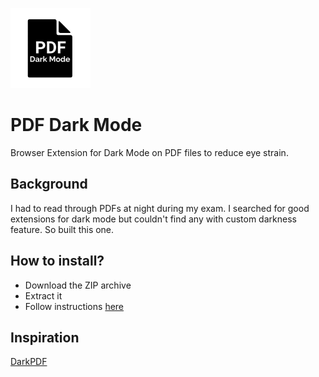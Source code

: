 ![PDF Dark Mode Logo](/images/PDM%20128x128.png)
# PDF Dark Mode

Browser Extension for Dark Mode on PDF files to reduce eye strain.

## Background
I had to read through PDFs at night during my exam. I searched for good extensions for dark mode but couldn't find any with custom darkness feature. So built this one.

## How to install?
- Download the ZIP archive
- Extract it
- Follow instructions [here](https://webkul.com/blog/how-to-install-the-unpacked-extension-in-chrome/)

## Inspiration
[DarkPDF](https://github.com/ArshSB/DarkPDF)
